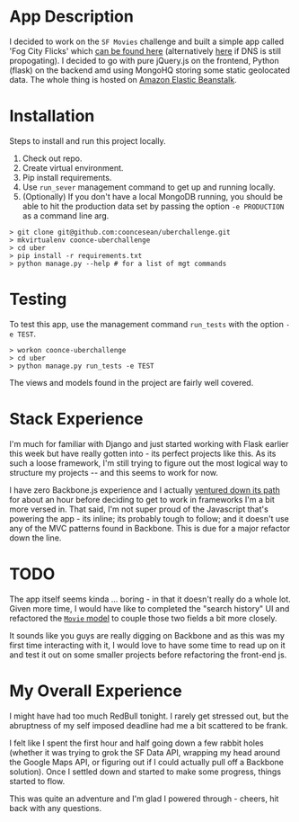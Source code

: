# App Description
I decided to work on the `SF Movies` challenge and built a simple app called 'Fog City Flicks' which [can be found here](http://www.fogcityflicks.com) (alternatively [here](http://uber-env-gx6emjwcqm.elasticbeanstalk.com/) if DNS is still propogating). I decided to go with pure jQuery.js on the frontend, Python (flask) on the backend amd using MongoHQ storing some static geolocated data. The whole thing is hosted on [Amazon Elastic Beanstalk](http://aws.amazon.com/elasticbeanstalk/).

# Installation
Steps to install and run this project locally.

1. Check out repo.
2. Create virtual environment.
3. Pip install requirements.
4. Use `run_sever` management command to get up and running locally.
5. (Optionally) If you don't have a local MongoDB running, you should be able to hit the production data set by passing the option `-e PRODUCTION` as a command line arg.

```
> git clone git@github.com:cooncesean/uberchallenge.git
> mkvirtualenv coonce-uberchallenge
> cd uber
> pip install -r requirements.txt
> python manage.py --help # for a list of mgt commands
```

# Testing
To test this app, use the management command `run_tests` with the option `-e TEST`.

```
> workon coonce-uberchallenge
> cd uber
> python manage.py run_tests -e TEST
```
The views and models found in the project are fairly well covered.


# Stack Experience
I'm much for familiar with Django and just started working with Flask earlier this week but have really gotten into - its perfect projects like this. As its such a loose framework,  I'm still trying to figure out the most logical way to structure my projects -- and this seems to work for now.

I have zero Backbone.js experience and I actually [ventured down its path](https://www.youtube.com/watch?v=FZSjvWtUxYk) for about an hour before deciding to get to work in frameworks I'm a bit more versed in. That said, I'm not super proud of the Javascript that's powering the app - its inline; its probably tough to follow; and it doesn't use any of the MVC patterns found in Backbone. This is due for a major refactor down the line.


# TODO
The app itself seems kinda ... boring - in that it doesn't really do a whole lot. Given more time, I would have like to completed the "search history" UI and refactored the [`Movie` model](https://github.com/cooncesean/uberchallenge/blob/master/uber/models.py#L3) to couple those two fields a bit more closely.

It sounds like you guys are really digging on Backbone and as this was my first time interacting with it, I would love to have some time to read up on it and test it out on some smaller projects before refactoring the front-end js.

# My Overall Experience
I might have had too much RedBull tonight. I rarely get stressed out, but the abruptness of my self imposed deadline had me a bit scattered to be frank.

I felt like I spent the first hour and half going down a few rabbit holes (whether it was trying to grok the SF Data API, wrapping my head around the Google Maps API, or figuring out if I could actually pull off a Backbone solution). Once I settled down and started to make some progress, things started to flow.

This was quite an adventure and I'm glad I powered through - cheers, hit back with any questions.